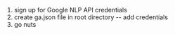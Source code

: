 

1) sign up for Google NLP API credentials
2) create ga.json file in root directory -- add credentials
3) go nuts

